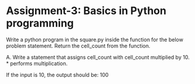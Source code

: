# Assignment-3: Basics in Python programming

Write a python program in the square.py inside the function for the below problem statement. Return the cell_count from the function.

A. Write a statement that assigns cell_count with cell_count multiplied by 10. * performs multiplication. 

If the input is 10, the output should be:
100



